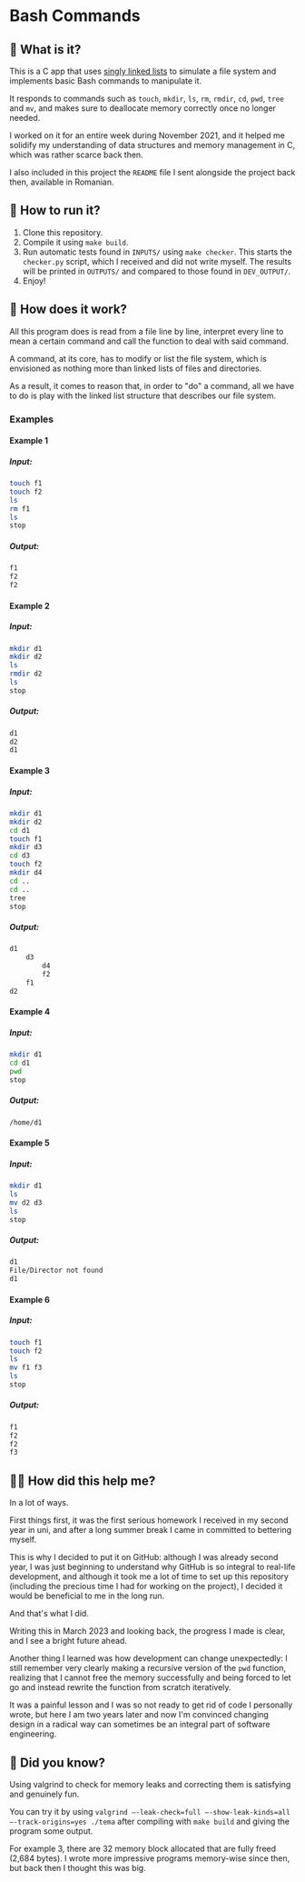 # Bash Commands

## 📁 What is it?

This is a C app that uses [singly linked lists](https://en.wikipedia.org/wiki/Linked_list#Singly_linked_list) to simulate a file system and implements basic Bash commands to manipulate it.

It responds to commands such as `touch`, `mkdir`, `ls`, `rm`, `rmdir`, `cd`, `pwd`, `tree` and `mv`, and makes sure to deallocate memory correctly once no longer needed.

I worked on it for an entire week during November 2021, and it helped me solidify my understanding of data structures and memory management in C, which was rather scarce back then.

I also included in this project the `README` file I sent alongside the project back then, available in Romanian.

## 🦾 How to run it?

1.  Clone this repository.
2.  Compile it using `make build`. 
3.  Run automatic tests found in `INPUTS/` using `make checker`. This starts the `checker.py` script, which I received and did not write myself. The results will be printed in `OUTPUTS/` and compared to those found in `DEV_OUTPUT/`.
4.  Enjoy!

## 🔣 How does it work?

All this program does is read from a file line by line, interpret every line to mean a certain command and call the function to deal with said command.

A command, at its core, has to modify or list the file system, which is envisioned as nothing more than linked lists of files and directories.

As a result, it comes to reason that, in order to "do" a command, all we have to do is play with the linked list structure that describes our file system.

### Examples

#### Example 1
##### Input:
```bash
touch f1
touch f2
ls
rm f1
ls
stop
```
##### Output:
```bash
f1
f2
f2
```

#### Example 2
##### Input:
```bash
mkdir d1
mkdir d2
ls
rmdir d2
ls
stop
```
##### Output:
```bash
d1
d2
d1
```

#### Example 3
##### Input:
```bash
mkdir d1
mkdir d2
cd d1
touch f1
mkdir d3
cd d3
touch f2
mkdir d4
cd ..
cd ..
tree
stop
```
##### Output:
```bash
d1
    d3
        d4
        f2
    f1
d2
```

#### Example 4
##### Input:
```bash
mkdir d1
cd d1
pwd
stop
```
##### Output:
```bash
/home/d1
```

#### Example 5
##### Input:
```bash
mkdir d1
ls
mv d2 d3
ls
stop
```
##### Output:
```bash
d1
File/Director not found
d1
```

#### Example 6
##### Input:
```bash
touch f1
touch f2
ls
mv f1 f3
ls
stop
```
##### Output:
```bash
f1
f2
f2
f3
```

## 👨‍💻 How did this help me?

In a lot of ways.

First things first, it was the first serious homework I received in my second year in uni, and after a long summer break I came in committed to bettering myself.

This is why I decided to put it on GitHub: although I was already second year, I was just beginning to understand why GitHub is so integral to real-life development, and although it took me a lot of time to set up this repository (including the precious time I had for working on the project), I decided it would be beneficial to me in the long run.

And that's what I did.

Writing this in March 2023 and looking back, the progress I made is clear, and I see a bright future ahead.

Another thing I learned was how development can change unexpectedly: I still remember very clearly making a recursive version of the `pwd` function, realizing that I cannot free the memory successfully and being forced to let go and instead rewrite the function from scratch iteratively.

It was a painful lesson and I was so not ready to get rid of code I personally wrote, but here I am two years later and now I'm convinced changing design in a radical way can sometimes be an integral part of software engineering.

## 🤔 Did you know?

Using valgrind to check for memory leaks and correcting them is satisfying and genuinely fun.

You can try it by using `valgrind –-leak-check=full –-show-leak-kinds=all –-track-origins=yes ./tema` after compiling with `make build` and giving the program some output.

For example 3, there are 32 memory block allocated that are fully freed (2,684 bytes). I wrote more impressive programs memory-wise since then, but back then I thought this was big.
